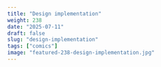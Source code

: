 ```yaml
---
title: "Design implementation"
weight: 238
date: "2025-07-11"
draft: false
slug: "design-implementation"
tags: ["comics"]
image: "featured-238-design-implementation.jpg"
---
```

